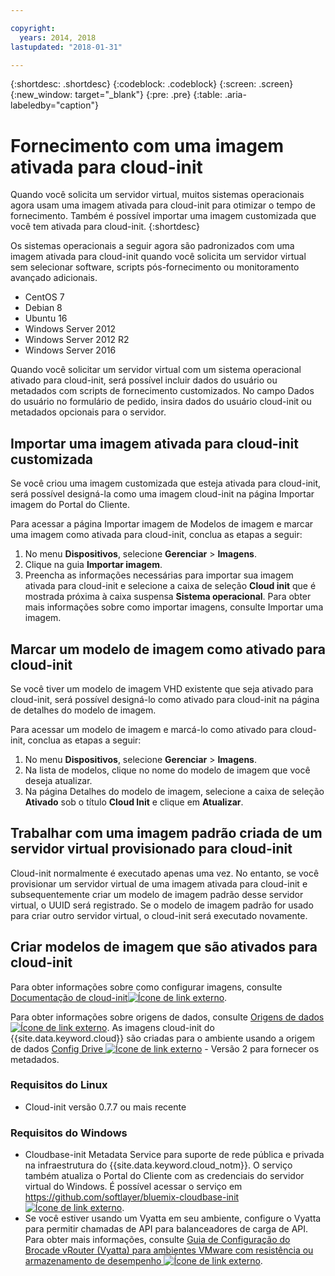 ```yaml
---

copyright:
  years: 2014, 2018
lastupdated: "2018-01-31"

---
```


{:shortdesc: .shortdesc}
{:codeblock: .codeblock}
{:screen: .screen}
{:new_window: target="_blank"}
{:pre: .pre}
{:table: .aria-labeledby="caption"}


# Fornecimento com uma imagem ativada para cloud-init

Quando você solicita um servidor virtual, muitos sistemas operacionais agora usam uma imagem ativada para cloud-init para otimizar o tempo de fornecimento. Também é possível importar
uma imagem customizada que você tem ativada para cloud-init.
{:shortdesc}

Os sistemas operacionais a seguir agora são padronizados com uma imagem ativada para cloud-init quando você solicita um servidor virtual sem selecionar software,
scripts pós-fornecimento ou monitoramento avançado adicionais.
* CentOS 7
* Debian 8
* Ubuntu 16
* Windows Server 2012
* Windows Server 2012 R2
* Windows Server 2016

Quando você solicitar um servidor virtual com um sistema operacional ativado para cloud-init, será possível incluir dados do usuário ou metadados com scripts de fornecimento customizados. No campo Dados do usuário no formulário de pedido, insira dados do usuário cloud-init ou metadados opcionais para o servidor. 

## Importar uma imagem ativada para cloud-init customizada

Se você criou uma imagem customizada que esteja ativada para cloud-init, será possível designá-la como uma imagem cloud-init na página Importar imagem
do Portal do Cliente.

Para acessar a página Importar imagem de Modelos de imagem e marcar uma imagem como ativada para cloud-init, conclua as etapas a seguir:
1. No menu **Dispositivos**, selecione **Gerenciar** > **Imagens**.
2. Clique na guia **Importar imagem**.
3. Preencha as informações necessárias para importar sua imagem ativada para cloud-init e selecione a caixa de seleção **Cloud init** que é mostrada próxima
à caixa suspensa **Sistema operacional**. Para obter mais informações sobre como importar imagens, consulte Importar uma imagem.

## Marcar um modelo de imagem como ativado para cloud-init

Se você tiver um modelo de imagem VHD existente que seja ativado para cloud-init, será possível designá-lo como ativado para cloud-init na página de detalhes
do modelo de imagem.

Para acessar um modelo de imagem e marcá-lo como ativado para cloud-init, conclua as etapas a seguir:
1. No menu **Dispositivos**, selecione **Gerenciar** > **Imagens**.
2. Na lista de modelos, clique no nome do modelo de imagem que você deseja atualizar.
3. Na página Detalhes do modelo de imagem, selecione a caixa de seleção **Ativado** sob o título **Cloud Init** e clique em **Atualizar**.

## Trabalhar com uma imagem padrão criada de um servidor virtual provisionado para cloud-init

Cloud-init normalmente é executado apenas uma vez. No entanto, se você provisionar um servidor virtual de uma imagem ativada para cloud-init e subsequentemente criar
um modelo de imagem padrão desse servidor virtual, o UUID será registrado. Se o modelo de imagem padrão for usado para criar outro
servidor virtual, o cloud-init será executado novamente.

## Criar modelos de imagem que são ativados para cloud-init

Para obter informações sobre como configurar imagens, consulte
[Documentação de cloud-init![Ícone de link externo](../../icons/launch-glyph.svg "Ícone de link externo")](https://cloudinit.readthedocs.io/en/latest/).

Para obter informações sobre origens de dados, consulte [Origens de dados ![Ícone de link externo](../../icons/launch-glyph.svg "Ícone de link externo")](http://cloudinit.readthedocs.io/en/latest/topics/datasources.html). As imagens cloud-init do {{site.data.keyword.cloud}} são criadas para o
ambiente usando a origem de dados [Config Drive ![Ícone de link externo](../../icons/launch-glyph.svg "Ícone de link externo")](http://cloudinit.readthedocs.io/en/latest/topics/datasources/configdrive.html) - Versão 2 para fornecer os metadados.

### Requisitos do Linux
* Cloud-init versão 0.7.7 ou mais recente

### Requisitos do Windows
* Cloudbase-init Metadata Service para suporte de rede pública e privada na infraestrutura do {{site.data.keyword.cloud_notm}}. O serviço também atualiza o Portal do Cliente com as credenciais do servidor virtual do Windows. É possível acessar o serviço em
[https://github.com/softlayer/bluemix-cloudbase-init ![Ícone de link externo](../../icons/launch-glyph.svg "Ícone de link externo")](https://github.com/softlayer/bluemix-cloudbase-init).
* Se você estiver usando um Vyatta em seu ambiente, configure o Vyatta para permitir chamadas de API para balanceadores de carga de API. Para obter mais informações, consulte [Guia de Configuração do Brocade vRouter (Vyatta) para ambientes VMware com resistência ou armazenamento de desempenho ![Ícone de link externo](../../icons/launch-glyph.svg "Ícone de link externo")](https://knowledgelayer.softlayer.com/content/brocade-vrouter-vyatta-set-guide-vmware-environments-endurance-or-performance-storage).

